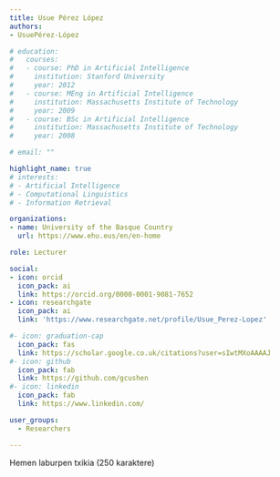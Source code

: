 ```yaml
---
title: Usue Pérez López
authors:
- UsuePérez-López

# education:
#   courses:
#   - course: PhD in Artificial Intelligence
#     institution: Stanford University
#     year: 2012
#   - course: MEng in Artificial Intelligence
#     institution: Massachusetts Institute of Technology
#     year: 2009
#   - course: BSc in Artificial Intelligence
#     institution: Massachusetts Institute of Technology
#     year: 2008

# email: ""

highlight_name: true
# interests:
# - Artificial Intelligence
# - Computational Linguistics
# - Information Retrieval

organizations:
- name: University of the Basque Country
  url: https://www.ehu.eus/en/en-home

role: Lecturer

social:
- icon: orcid
  icon_pack: ai
  link: https://orcid.org/0000-0001-9081-7652
- icon: researchgate
  icon_pack: ai
  link: 'https://www.researchgate.net/profile/Usue_Perez-Lopez'

#- icon: graduation-cap
  icon_pack: fas
  link: https://scholar.google.co.uk/citations?user=sIwtMXoAAAAJ
#- icon: github
  icon_pack: fab
  link: https://github.com/gcushen
#- icon: linkedin
  icon_pack: fab
  link: https://www.linkedin.com/

user_groups: 
  - Researchers

---
```


Hemen laburpen txikia (250 karaktere)

